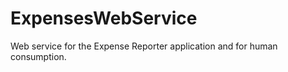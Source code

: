 ExpensesWebService
==================

Web service for the Expense Reporter application and for human consumption.
